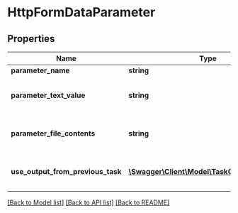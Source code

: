 # HttpFormDataParameter

## Properties
Name | Type | Description | Notes
------------ | ------------- | ------------- | -------------
**parameter_name** | **string** | Name of the parameter | [optional] 
**parameter_text_value** | **string** | Text value of the parameter; if set, do not set ParameterFileContents or UseOutputFromPreviousTask | [optional] 
**parameter_file_contents** | **string** | Binary contents of the parameter; if set, do not set ParameterTextValue or UseOutputFromPreviousTask | [optional] 
**use_output_from_previous_task** | [**\Swagger\Client\Model\TaskOutputReference**](TaskOutputReference.md) | Optional; use the output from a previous task as the input to this parameter.  Set to null (default) to ignore. | [optional] 

[[Back to Model list]](../README.md#documentation-for-models) [[Back to API list]](../README.md#documentation-for-api-endpoints) [[Back to README]](../README.md)


